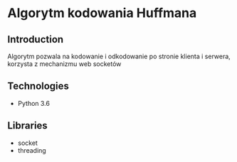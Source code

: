 # Algorytm kodowania Huffmana
## Introduction
Algorytm pozwala na kodowanie i odkodowanie po stronie klienta i serwera, korzysta z mechanizmu web socketów

## Technologies
* Python 3.6
## Libraries
* socket
* threading
